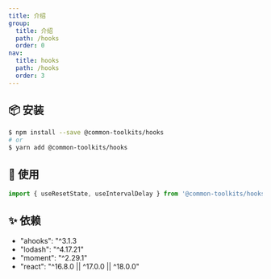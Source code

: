 ```yaml
---
title: 介绍
group:
  title: 介绍
  path: /hooks
  order: 0
nav:
  title: hooks
  path: /hooks
  order: 3
---
```


## 📦 安装

```bash
$ npm install --save @common-toolkits/hooks
# or
$ yarn add @common-toolkits/hooks
```

## 🔨 使用

```js
import { useResetState, useIntervalDelay } from '@common-toolkits/hooks';
```

## ✨ 依赖

- "ahooks": "^3.1.3
- "lodash": "^4.17.21"
- "moment": "^2.29.1"
- "react": "^16.8.0 || ^17.0.0 || ^18.0.0"
